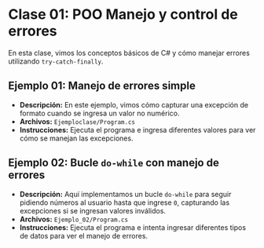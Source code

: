 # Clase 01: POO Manejo y control de errores

En esta clase, vimos los conceptos básicos de C# y cómo manejar errores utilizando `try-catch-finally`.

## Ejemplo 01: Manejo de errores simple
- **Descripción:** En este ejemplo, vimos cómo capturar una excepción de formato cuando se ingresa un valor no numérico.
- **Archivos:** `Ejemploclase/Program.cs`
- **Instrucciones:** Ejecuta el programa e ingresa diferentes valores para ver cómo se manejan las excepciones.

## Ejemplo 02: Bucle `do-while` con manejo de errores
- **Descripción:** Aquí implementamos un bucle `do-while` para seguir pidiendo números al usuario hasta que ingrese `0`, capturando las excepciones si se ingresan valores inválidos.
- **Archivos:** `Ejemplo_02/Program.cs`
- **Instrucciones:** Ejecuta el programa e intenta ingresar diferentes tipos de datos para ver el manejo de errores.

